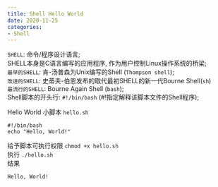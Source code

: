 ```yaml
---
title: Shell Hello World
date: 2020-11-25
categories:
- Shell
---
```


`SHELL`: 命令/程序设计语言;<br>
SHELL本身是C语言编写的应用程序, 作为用户控制Linux操作系统的桥梁;<br>
`最早的SHELL`: 肯-汤普森为Unix编写的Shell (`Thompson shell`);<br>
`改进的SHELL`: 史蒂夫-伯恩发布的取代最初SHELL的新一代Bourne Shell(`sh`)<br>
`最流行的SHELL`: Bourne Again Shell (`bash`);<br>
Shell脚本的开头行: `#!/bin/bash` (#!指定解释该脚本文件的Shell程序);<br>

Hello World 小脚本 `hello.sh`<br>
```shell
#!/bin/bash
echo "Hello, World!"
```
给予脚本可执行权限 `chmod +x hello.sh`<br>
执行 `./hello.sh`<br>
结果<br>
```shell
Hello, World!
```

